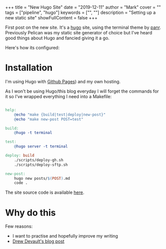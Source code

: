 +++ title = "New Hugo Site" date = "2019-12-11" author = "Mark" cover = "" tags
= ["pipeline", "hugo"] keywords = ["", ""] description = "Setting up a new
static site" showFullContent = false +++

First post on the new site. It's a [hugo](https://gohugo.io/) site, using the
terminal theme by [panr](https://twitter.com/panr). Previously Pelican was my
static site generator of choice but I've heard good things about Hugo and
fancied giving it a go.

Here's how its configured:

# Installation

I'm using Hugo with [Github
Pages](https://gohugo.io/hosting-and-deployment/hosting-on-github/)) and my own
hosting.

As I won't be using Hugo/this blog everyday I will forget the commands for it so
I've wrapped everything I need into a Makefile:

```makefile

help:
	@echo "make {build|test|deploy|new-post}"
	@echo "make new-post POST=test"

build:
	@hugo -t terminal

test:
	@hugo server -t terminal

deploy: build
	./scripts/deploy-gh.sh
	./scripts/deploy-sftp.sh

new-post:
	hugo new posts/$(POST).md
	code .
```

The site source code is available
[here](https://github.com/markopolo123/site-source).

# Why do this

Few reasons:

* I want to practise and hopefully improve my writing
* [Drew Devault's blog post](https://drewdevault.com/make-a-blog)
